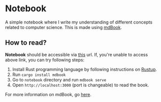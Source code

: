# Notebook

A simple notebook where I write my understanding of different concepts related to computer science. 
This is made using [mdBook](https://github.com/rust-lang-nursery/mdBook).

## How to read?

**Notebook** should be accessible via [this](https://devashishdxt.github.io/notebook/) url. If,
you're unable to access above link, you can try following steps:

1. Install Rust programming language by following instructions on [Rustup](https://rustup.rs/).
2. Run `cargo install mdbook`
3. Go to `notebook` directory and run `mdbook serve`
4. Open `http://localhost:3000` (port is changeable) to read the book.

For more information on mdBook, go [here](https://github.com/rust-lang-nursery/mdBook).
